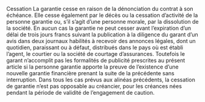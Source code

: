 Cessation
La garantie cesse en raison de la dénonciation du contrat à son échéance.
Elle cesse également par le décès ou la cessation d’activité de la personne garantie ou, s’il s’agit d’une personne morale, par la dissolution de la société.
En aucun cas la garantie ne peut cesser avant l’expiration d’un délai de trois jours francs suivant la publication à la diligence du garant d’un avis dans deux journaux habilités à recevoir des annonces légales, dont un quotidien, paraissant ou à défaut, distribués dans le pays où est établi l’agent, le courtier ou la société de courtage d’assurances.
Toutefois le garant n’accomplit pas les formalités de publicité prescrites au présent article si la personne garantie apporte la preuve de l’existence d’une nouvelle garantie financière prenant la suite de la précédente sans interruption.
Dans tous les cas prévus aux alinéas précédents, la cessation de garantie n’est pas opposable au créancier, pour les créances nées pendant la période de validité de l’engagement de caution.